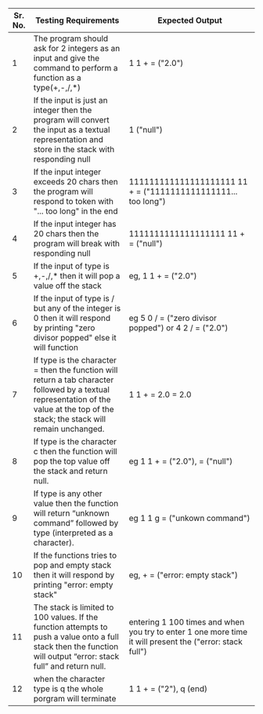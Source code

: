 |Sr. No.| Testing Requirements | Expected Output| 
| ------ | ------ | ---------|
|1| The program should ask for 2 integers as an input and give the command to perform a function as a type(+,-,/,*) | 1 1 + = ("2.0") | 
|2| If the input is just an integer then the program will convert the input as a textual representation and store in the stack with responding null | 1 ("null") |
|3|If the input integer exceeds 20 chars then the program will respond to token with "... too long" in the end |111111111111111111111 11 + = ("1111111111111111... too long") |
|4|If the input integer has 20 chars then the program will break with responding null | 1111111111111111111 11 + = ("null")|
|5|If the input of type is +,-,/,* then it will pop a value off the stack |eg, 1 1 + = ("2.0") |
|6|If the input of type is / but any of the integer is 0 then it will respond by printing "zero divisor popped" else it will function |eg  5 0 / = ("zero divisor popped") or 4 2 / = ("2.0")|
|7|If type is the character = then the function will return a tab character followed by a textual representation of the value at the top of the stack; the stack will remain unchanged.|1 1 + = 2.0 = 2.0
|8|If type is the character c then the function will pop the top value off the stack and return null. |eg  1 1 + = ("2.0"), = ("null")
|9|If type is any other value then the function will return “unknown command” followed by type (interpreted as a character).|eg 1 1 g = ("unkown command")
|10|If the functions tries to pop and empty stack then it will respond by printing "error: empty stack"|eg, + = ("error: empty stack")
|11|The stack is limited to 100 values. If the function attempts to push a value onto a full stack then the function will output “error: stack full” and return null.| entering 1 100 times and when you try to enter 1 one more time it will present the ("error: stack full")
|12|when the character type is q the whole porgram will terminate|1 1 + = ("2"), q (end)